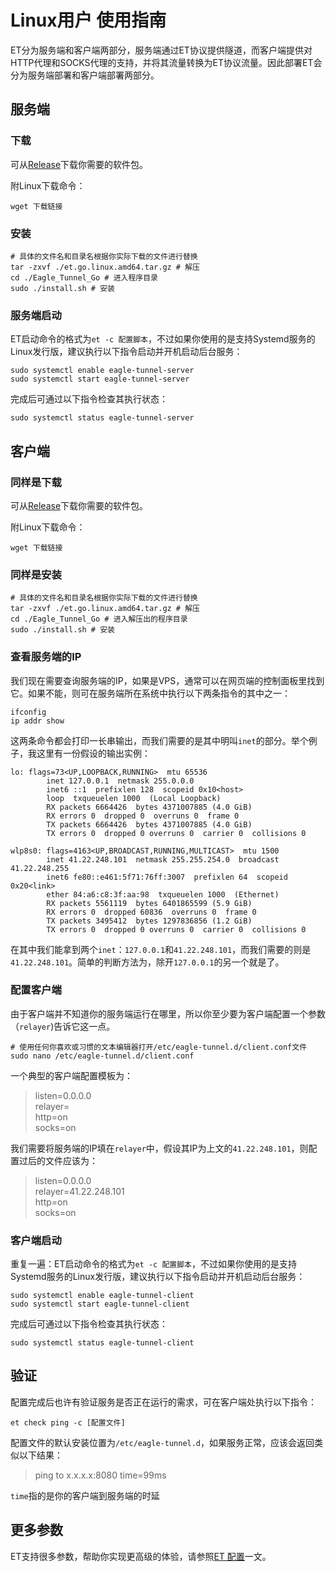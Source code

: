 # Linux用户 使用指南

ET分为服务端和客户端两部分，服务端通过ET协议提供隧道，而客户端提供对HTTP代理和SOCKS代理的支持，并将其流量转换为ET协议流量。因此部署ET会分为服务端部署和客户端部署两部分。

## 服务端

### 下载

可从[Release](https://github.com/eaglexiang/eagle.tunnel.go/releases/latest)下载你需要的软件包。

附Linux下载命令：

```shell
wget 下载链接
```

### 安装

```shell
# 具体的文件名和目录名根据你实际下载的文件进行替换
tar -zxvf ./et.go.linux.amd64.tar.gz # 解压
cd ./Eagle_Tunnel_Go # 进入程序目录
sudo ./install.sh # 安装
```

### 服务端启动

ET启动命令的格式为`et -c 配置脚本`，不过如果你使用的是支持Systemd服务的Linux发行版，建议执行以下指令启动并开机启动后台服务：

```shell
sudo systemctl enable eagle-tunnel-server
sudo systemctl start eagle-tunnel-server
```

完成后可通过以下指令检查其执行状态：

```shell
sudo systemctl status eagle-tunnel-server
```

## 客户端

### 同样是下载

可从[Release](https://github.com/eaglexiang/eagle.tunnel.go/releases/latest)下载你需要的软件包。

附Linux下载命令：

```shell
wget 下载链接
```

### 同样是安装

```shell
# 具体的文件名和目录名根据你实际下载的文件进行替换
tar -zxvf ./et.go.linux.amd64.tar.gz # 解压
cd ./Eagle_Tunnel_Go # 进入解压出的程序目录
sudo ./install.sh # 安装
```

### 查看服务端的IP

我们现在需要查询服务端的IP，如果是VPS，通常可以在网页端的控制面板里找到它。如果不能，则可在服务端所在系统中执行以下两条指令的其中之一：

```shell
ifconfig
ip addr show
```

这两条命令都会打印一长串输出，而我们需要的是其中明叫`inet`的部分。举个例子，我这里有一份假设的输出实例：

```shell
lo: flags=73<UP,LOOPBACK,RUNNING>  mtu 65536
        inet 127.0.0.1  netmask 255.0.0.0
        inet6 ::1  prefixlen 128  scopeid 0x10<host>
        loop  txqueuelen 1000  (Local Loopback)
        RX packets 6664426  bytes 4371007885 (4.0 GiB)
        RX errors 0  dropped 0  overruns 0  frame 0
        TX packets 6664426  bytes 4371007885 (4.0 GiB)
        TX errors 0  dropped 0 overruns 0  carrier 0  collisions 0

wlp8s0: flags=4163<UP,BROADCAST,RUNNING,MULTICAST>  mtu 1500
        inet 41.22.248.101  netmask 255.255.254.0  broadcast 41.22.248.255
        inet6 fe80::e461:5f71:76ff:3007  prefixlen 64  scopeid 0x20<link>
        ether 84:a6:c8:3f:aa:98  txqueuelen 1000  (Ethernet)
        RX packets 5561119  bytes 6401865599 (5.9 GiB)
        RX errors 0  dropped 60836  overruns 0  frame 0
        TX packets 3495412  bytes 1297836856 (1.2 GiB)
        TX errors 0  dropped 0 overruns 0  carrier 0  collisions 0
```

在其中我们能拿到两个`inet`：`127.0.0.1`和`41.22.248.101`，而我们需要的则是`41.22.248.101`。简单的判断方法为，除开`127.0.0.1`的另一个就是了。

### 配置客户端

由于客户端并不知道你的服务端运行在哪里，所以你至少要为客户端配置一个参数（`relayer`)告诉它这一点。

```shell
# 使用任何你喜欢或习惯的文本编辑器打开/etc/eagle-tunnel.d/client.conf文件
sudo nano /etc/eagle-tunnel.d/client.conf
```

一个典型的客户端配置模板为：

> listen=0.0.0.0  
> relayer=  
> http=on  
> socks=on

我们需要将服务端的IP填在`relayer`中，假设其IP为上文的`41.22.248.101`，则配置过后的文件应该为：

> listen=0.0.0.0  
> relayer=41.22.248.101  
> http=on  
> socks=on

### 客户端启动

重复一遍：ET启动命令的格式为`et -c 配置脚本`，不过如果你使用的是支持Systemd服务的Linux发行版，建议执行以下指令启动并开机启动后台服务：

```shell
sudo systemctl enable eagle-tunnel-client
sudo systemctl start eagle-tunnel-client
```

完成后可通过以下指令检查其执行状态：

```shell
sudo systemctl status eagle-tunnel-client
```

## 验证

配置完成后也许有验证服务是否正在运行的需求，可在客户端处执行以下指令：

```shell
et check ping -c [配置文件]
```

配置文件的默认安装位置为`/etc/eagle-tunnel.d`，如果服务正常，应该会返回类似以下结果：

> ping to x.x.x.x:8080 time=99ms

`time`指的是你的客户端到服务端的时延

## 更多参数

ET支持很多参数，帮助你实现更高级的体验，请参照[ET 配置](../config.md)一文。